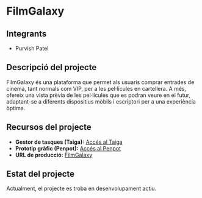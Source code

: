 # FilmGalaxy

## Integrants
- Purvish Patel

## Descripció del projecte
FilmGalaxy és una plataforma que permet als usuaris comprar entrades de cinema, tant normals com VIP, per a les pel·lícules en cartellera. A més, ofereix una vista prèvia de les pel·lícules que es podran veure en el futur, adaptant-se a diferents dispositius mòbils i escriptori per a una experiència òptima.

## Recursos del projecte
- **Gestor de tasques (Taiga):** [Accés al Taiga](https://tree.taiga.io/project/purvish69-dawtr3cinemapurvish/taskboard/sprint-2-14091)
- **Prototip gràfic (Penpot):** [Accés al Penpot](https://design.penpot.app/#/workspace?team-id=f5fe9278-89db-81e9-8004-faf25f3561fd&file-id=456eee66-5663-80cb-8005-d362338816a6&page-id=456eee66-5663-80cb-8005-d362338816a7)
- **URL de producció:** [FilmGalaxy](http://filmgalaxy.daw.inspedralbes.cat/)

## Estat del projecte
Actualment, el projecte es troba en desenvolupament actiu.
